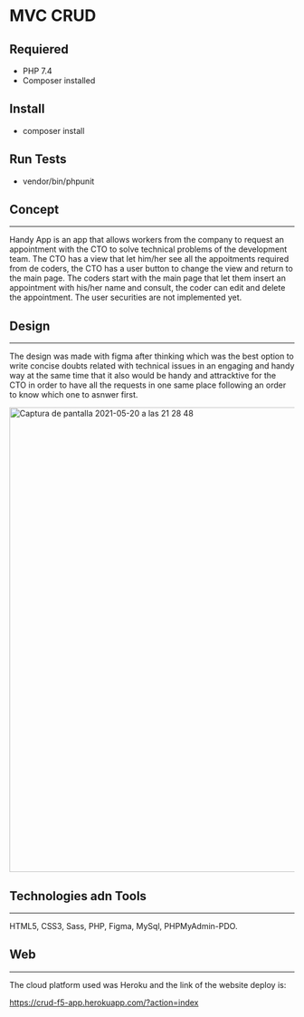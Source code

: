 # MVC CRUD

## Requiered

- PHP 7.4
- Composer installed

## Install

- composer install

## Run Tests

- vendor/bin/phpunit

## Concept
***

Handy App is an app that allows workers from the company to request an appointment with the CTO to solve technical problems of the development team. The CTO has a view that let him/her see all the appoitments required from de coders, the CTO has a user button to change the view and return to the main page.
The coders start with the main page that let them insert an appointment with his/her name and consult, the coder can edit and delete the appointment.
The user securities are not implemented yet.

## Design
***
The design was made with figma after thinking which was the best option to write concise doubts related with technical issues in an engaging and handy way at the same time that it also would be handy and attracktive for the CTO in order to have all the requests in one same place following an order to know which one to asnwer first. 

<img width="821" alt="Captura de pantalla 2021-05-20 a las 21 28 48" src="https://user-images.githubusercontent.com/82206421/119037791-b52eea00-b9b2-11eb-8b19-3be1ab4c3fe1.png">

## Technologies adn Tools
***
HTML5, CSS3, Sass, PHP, Figma, MySql, PHPMyAdmin-PDO.

## Web
***
The cloud platform used was Heroku and the link of the website deploy is:

https://crud-f5-app.herokuapp.com/?action=index
